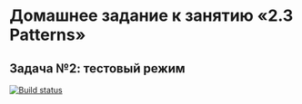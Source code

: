 # Домашнее задание к занятию «2.3 Patterns»
## Задача №2: тестовый режим
[![Build status](https://ci.appveyor.com/api/projects/status/vmuh1ar12xi7dj1w?svg=true)](https://ci.appveyor.com/project/Ponomarevr/patternstestmode)